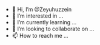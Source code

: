 - 👋 Hi, I’m @Zeyuhuzzein
- 👀 I’m interested in ...
- 🌱 I’m currently learning ...
- 💞️ I’m looking to collaborate on ...
- 📫 How to reach me ...

<!---
Zeyuhuzzein/Zeyuhuzzein is a ✨ special ✨ repository because its `README.md` (this file) appears on your GitHub profile.
You can click the Preview link to take a look at your changes.
--->
